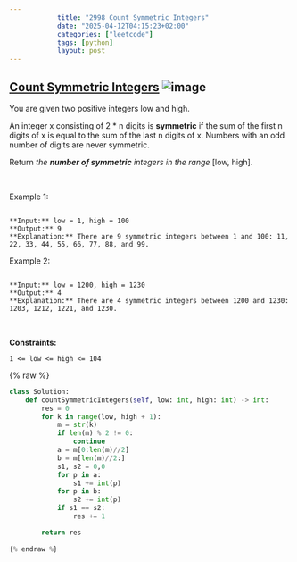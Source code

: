 ```yaml
---
            title: "2998 Count Symmetric Integers"
            date: "2025-04-12T04:15:23+02:00"
            categories: ["leetcode"]
            tags: [python]
            layout: post
---
```

            
## [  Count Symmetric Integers](https://leetcode.com/problems/count-symmetric-integers) ![image](https://img.shields.io/badge/Difficulty-Easy-brightgreen)

You are given two positive integers low and high.

An integer x consisting of 2 * n digits is **symmetric** if the sum of the first n digits of x is equal to the sum of the last n digits of x. Numbers with an odd number of digits are never symmetric.

Return *the **number of symmetric** integers in the range* [low, high].

 

Example 1:

```

**Input:** low = 1, high = 100
**Output:** 9
**Explanation:** There are 9 symmetric integers between 1 and 100: 11, 22, 33, 44, 55, 66, 77, 88, and 99.

```

Example 2:

```

**Input:** low = 1200, high = 1230
**Output:** 4
**Explanation:** There are 4 symmetric integers between 1200 and 1230: 1203, 1212, 1221, and 1230.

```

 

**Constraints:**

	1 <= low <= high <= 104

{% raw %}
```python
class Solution:
    def countSymmetricIntegers(self, low: int, high: int) -> int:
        res = 0
        for k in range(low, high + 1):
            m = str(k)
            if len(m) % 2 != 0:
                continue
            a = m[0:len(m)//2]
            b = m[len(m)//2:]
            s1, s2 = 0,0
            for p in a:
                s1 += int(p)
            for p in b:
                s2 += int(p)
            if s1 == s2:
                res += 1

        return res
        
{% endraw %}
